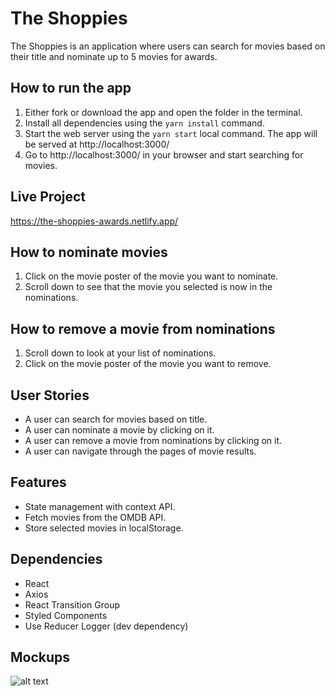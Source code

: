 # The Shoppies

The Shoppies is an application where users can search for movies based on their title and nominate up to 5 movies for awards.

## How to run the app

1. Either fork or download the app and open the folder in the terminal.
2. Install all dependencies using the `yarn install` command.
3. Start the web server using the `yarn start` local command. The app will be served at http://localhost:3000/
4. Go to http://localhost:3000/ in your browser and start searching for movies.

## Live Project

https://the-shoppies-awards.netlify.app/

## How to nominate movies

1. Click on the movie poster of the movie you want to nominate.
2. Scroll down to see that the movie you selected is now in the nominations.

## How to remove a movie from nominations

1. Scroll down to look at your list of nominations.
2. Click on the movie poster of the movie you want to remove.

## User Stories

- A user can search for movies based on title.
- A user can nominate a movie by clicking on it.
- A user can remove a movie from nominations by clicking on it.
- A user can navigate through the pages of movie results.

## Features

- State management with context API.
- Fetch movies from the OMDB API.
- Store selected movies in localStorage.

## Dependencies

- React
- Axios
- React Transition Group
- Styled Components
- Use Reducer Logger (dev dependency)

## Mockups

![alt text](https://github.com/guillsav/the-shoppies/blob/master/Mockup.png)
